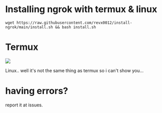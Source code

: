 # Installing ngrok with termux & linux

```wget https://raw.githubusercontent.com/revx0012/install-ngrok/main/install.sh && bash install.sh```

# Termux
![](images/Screenshot___Termux.jpg)

Linux.. well it's not the same thing as termux so i can't show you...

# having errors?

report it at issues.
